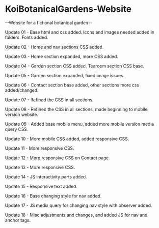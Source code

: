 # KoiBotanicalGardens-Website
 --Website for a fictional botanical garden--


 Update 01 - Base html and css added. Icons and images needed added in folders. Fonts added.

 Update 02 - Home and nav sections CSS added.

 Update 03 - Home section expanded, more CSS added.

 Update 04 - Garden section CSS added, Tearoom section CSS base.

 Update 05 - Garden section expanded, fixed image issues.

 Update 06 - Contact section base added, other sections more css added/changed.

 Update 07 - Refined the CSS in all sections.

 Update 08 - Refined the CSS in all sections, made beginning to mobile version website.

 Update 09 - Added base mobile menu, added more mobile version media query CSS.

 Update 10 - More mobile CSS added, added responsive CSS.

 Update 11 - More responsive CSS.

 Update 12 - More responsive CSS on Contact page.

 Update 13 - More responsive CSS.

 Update 14 - JS interactivity parts added.

 Update 15 - Responsive text added.

 Update 16 - Base changing style for nav added.

 Update 17 - JS media query for changing nav style with observer added.

 Update 18 - Misc adjustments and changes, and added JS for nav and anchor tags.